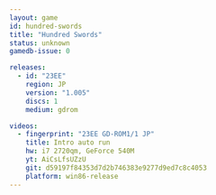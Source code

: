 ```yaml
---
layout: game
id: hundred-swords
title: "Hundred Swords"
status: unknown
gamedb-issue: 0

releases:
  - id: "23EE"
    region: JP
    version: "1.005"
    discs: 1
    medium: gdrom

videos:
  - fingerprint: "23EE GD-ROM1/1 JP"
    title: Intro auto run
    hw: i7 2720qm, GeForce 540M
    yt: AiCsLfsUZzU
    git: d59197f84353d7d2b746383e9277d9ed7c8c4053
    platform: win86-release
---
```

